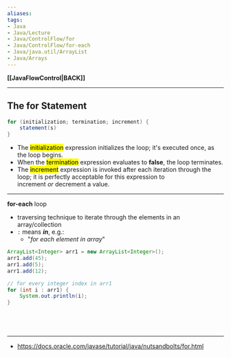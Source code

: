 ```yaml
---
aliases:
tags:
- Java
- Java/Lecture
- Java/ControlFlow/for
- Java/ControlFlow/for-each
- Java/java.util/ArrayList
- Java/Arrays
---
```

**[[JavaFlowControl|BACK]]**

---
## The for Statement
```java
for (initialization; termination; increment) {
	statement(s)
}
```
-   The <mark class="hltr-blue">initialization</mark> expression initializes the loop; it's executed once, as the loop begins.
-   When the <mark class="hltr-blue">termination</mark> expression evaluates to **false**, the loop terminates.
-   The <mark class="hltr-blue">increment</mark> expression is invoked after each iteration through the loop; it is perfectly acceptable for this expression to increment _or_ decrement a value.

---
**for-each** loop
- traversing technique to iterate through the elements in an array/collection
- `:` means ***in***, e.g.:
	- "*for each element in array*"

```java
ArrayList<Integer> arr1 = new ArrayList<Integer>();
arr1.add(45);
arr1.add(5);
arr1.add(12);

// for every integer index in arr1
for (int i : arr1) {
	System.out.println(i);
}
```

<br>

# 
---
- https://docs.oracle.com/javase/tutorial/java/nutsandbolts/for.html